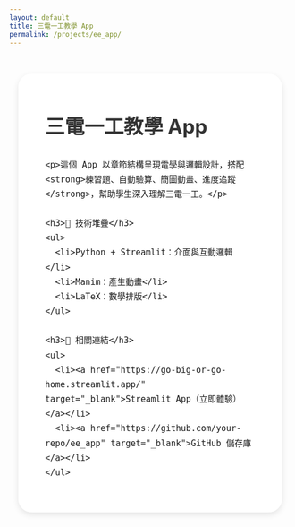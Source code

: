 ```yaml
---
layout: default
title: 三電一工教學 App
permalink: /projects/ee_app/
---
```


<style>
  body {
    background: transparent;
    background-image: url('{{ "/images/bg.jpeg" | absolute_url }}') !important;
    background-size: cover;
    background-position: center center;
    background-attachment: fixed;
    background-repeat: no-repeat;
  }

  .content-container {
    max-width: 960px;
    margin: 3rem auto;
    padding: 0 1rem;
  }

  .inner-box {
    background-color: rgba(255, 255, 255, 0.88);
    border-radius: 1.5rem;
    padding: 2.5rem 3rem;
    box-shadow: 0 4px 12px rgba(0, 0, 0, 0.1);
    font-size: 1.1rem;
    line-height: 1.75;
  }

  @media screen and (max-width: 600px) {
    .inner-box {
      padding: 1.5rem 1.25rem;
    }
  }

  h1, h2, h3 {
    margin-top: 1.5rem;
    color: #333;
  }

  ul {
    margin-left: 1.5rem;
    margin-bottom: 1rem;
  }

  a {
    color: #007acc;
    text-decoration: none;
  }

  a:hover {
    text-decoration: underline;
  }
</style>

<div class="content-container">
  <div class="inner-box">
    <h1>三電一工教學 App</h1>

    <p>這個 App 以章節結構呈現電學與邏輯設計，搭配 <strong>練習題、自動驗算、簡圖動畫、進度追蹤</strong>，幫助學生深入理解三電一工。</p>

    <h3>🔧 技術堆疊</h3>
    <ul>
      <li>Python + Streamlit：介面與互動邏輯</li>
      <li>Manim：產生動畫</li>
      <li>LaTeX：數學排版</li>
    </ul>

    <h3>🔗 相關連結</h3>
    <ul>
      <li><a href="https://go-big-or-go-home.streamlit.app/" target="_blank">Streamlit App（立即體驗）</a></li>
      <li><a href="https://github.com/your-repo/ee_app" target="_blank">GitHub 儲存庫</a></li>
    </ul>
  </div>
</div>

